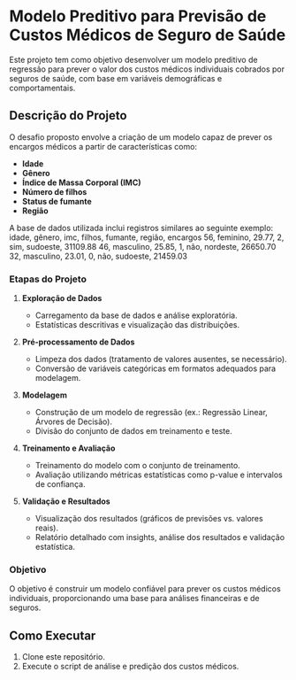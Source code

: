 # Modelo Preditivo para Previsão de Custos Médicos de Seguro de Saúde

Este projeto tem como objetivo desenvolver um modelo preditivo de regressão para prever o valor dos custos médicos individuais cobrados por seguros de saúde, com base em variáveis demográficas e comportamentais.

## Descrição do Projeto

O desafio proposto envolve a criação de um modelo capaz de prever os encargos médicos a partir de características como:

- **Idade**
- **Gênero**
- **Índice de Massa Corporal (IMC)**
- **Número de filhos**
- **Status de fumante**
- **Região**

A base de dados utilizada inclui registros similares ao seguinte exemplo:
idade, gênero, imc, filhos, fumante, região, encargos
56, feminino, 29.77, 2, sim, sudoeste, 31109.88
46, masculino, 25.85, 1, não, nordeste, 26650.70
32, masculino, 23.01, 0, não, sudoeste, 21459.03


### Etapas do Projeto

1. **Exploração de Dados**
   - Carregamento da base de dados e análise exploratória.
   - Estatísticas descritivas e visualização das distribuições.

2. **Pré-processamento de Dados**
   - Limpeza dos dados (tratamento de valores ausentes, se necessário).
   - Conversão de variáveis categóricas em formatos adequados para modelagem.

3. **Modelagem**
   - Construção de um modelo de regressão (ex.: Regressão Linear, Árvores de Decisão).
   - Divisão do conjunto de dados em treinamento e teste.

4. **Treinamento e Avaliação**
   - Treinamento do modelo com o conjunto de treinamento.
   - Avaliação utilizando métricas estatísticas como p-value e intervalos de confiança.

5. **Validação e Resultados**
   - Visualização dos resultados (gráficos de previsões vs. valores reais).
   - Relatório detalhado com insights, análise dos resultados e validação estatística.

### Objetivo

O objetivo é construir um modelo confiável para prever os custos médicos individuais, proporcionando uma base para análises financeiras e de seguros.

## Como Executar

1. Clone este repositório.
2. Execute o script de análise e predição dos custos médicos.

